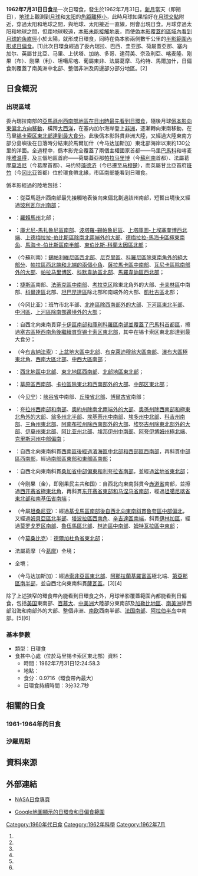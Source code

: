**1962年7月31日日食**是一次日環食，發生於1962年7月31日。[新月](../Page/新月.md "wikilink")當天（即朔日），[地球](../Page/地球.md "wikilink")上觀測到[月球](../Page/月球.md "wikilink")和[太阳](../Page/太阳.md "wikilink")的[角距離極小](https://zh.wikipedia.org/wiki/角距離 "wikilink")，此時月球如果恰好在[月球交點](../Page/月球交點.md "wikilink")附近，穿過太阳和地球之間，與地球、太阳接近一直線，則會出現日食。月球穿過太阳和地球之間，但距地球較遠，[本影未能接觸地表](https://zh.wikipedia.org/wiki/本影 "wikilink")，而使[偽本影覆蓋的區域內看到月球的](https://zh.wikipedia.org/wiki/偽本影 "wikilink")[角直徑](../Page/角直徑.md "wikilink")小於太陽，就形成日環食，同時在偽本影兩側數千公里的[半影範圍內形成日偏食](https://zh.wikipedia.org/wiki/半影 "wikilink")。\[1\]此次日環食經過了委內瑞拉、巴西、圭亚那、荷屬蓋亞那、塞内加尔、英屬甘比亞、马里、上伏塔、加纳、多哥、達荷美、奈及利亞、喀麦隆、刚果（布）、刚果（利）、坦噶尼喀、葡屬東非、法屬葛摩、马约特、馬爾加什，日偏食則覆蓋了南美洲中北部、整個非洲及周邊部分部分地區。\[2\]

## 日食概況

### 出現區域

委內瑞拉南部的[亞馬遜州西南部地區在日出時最先看到日環食](../Page/亞馬遜州_\(委內瑞拉\).md "wikilink")，隨後月球[僞本影向東偏北方向移動](https://zh.wikipedia.org/wiki/僞本影 "wikilink")，橫跨[大西洋](../Page/大西洋.md "wikilink")，在塞内加尔海岸登上[非洲](../Page/非洲.md "wikilink")，逐漸轉向東南移動，在马里[锡卡索区東北部達到最大食分](https://zh.wikipedia.org/wiki/锡卡索区 "wikilink")。此後僞本影斜貫非洲大陸，又經過大陸東南方部分島嶼後在日落時分結束於馬爾加什（今马达加斯加）東北部海岸以東約130公里的洋面。全過程中，僞本影完全覆蓋了兩個主權國家首都——马里[巴馬科](../Page/巴馬科.md "wikilink")和喀麦隆[雅温得](../Page/雅温得.md "wikilink")，及三個地區首府——荷屬蓋亞那[帕拉马里博](../Page/帕拉马里博.md "wikilink")（今[蘇利南](../Page/蘇利南.md "wikilink")首都）、法屬葛摩[莫洛尼](../Page/莫洛尼.md "wikilink")（今葛摩首都）、马约特[藻德济](../Page/藻德济.md "wikilink")（今已遷至[马穆楚](../Page/马穆楚.md "wikilink")），而英屬甘比亞首府[班竹](../Page/班竹.md "wikilink")（今[冈比亚](../Page/冈比亚.md "wikilink")首都）位於環食帶北緣，市區南部能看到日環食。

僞本影經過的陸地包括：

  - ：從亞馬遜州西南部最先接觸地表後向東偏北劃過該州南部，短暫出境後又經過[玻利瓦尔州南部](https://zh.wikipedia.org/wiki/玻利瓦尔州 "wikilink")；

  - ：[羅賴馬州](../Page/羅賴馬州.md "wikilink")北部；

  - ：[庫尤尼-馬扎魯尼區南部](https://zh.wikipedia.org/wiki/庫尤尼-馬扎魯尼區 "wikilink")、[波塔羅-錫帕魯尼區](https://zh.wikipedia.org/wiki/波塔羅-錫帕魯尼區 "wikilink")、[上塔庫圖-上埃塞奎博西北端](https://zh.wikipedia.org/wiki/上塔庫圖-上埃塞奎博 "wikilink")、[上德梅拉拉-伯比斯區除南北兩端外的大部](https://zh.wikipedia.org/wiki/上德梅拉拉-伯比斯 "wikilink")、[德梅拉拉-馬海卡區極東南角](https://zh.wikipedia.org/wiki/德梅拉拉-馬海卡區 "wikilink")、[馬海卡-伯比斯區南半部](https://zh.wikipedia.org/wiki/馬海卡-伯比斯區 "wikilink")、[東伯比斯-科蘭太因區北部](https://zh.wikipedia.org/wiki/東伯比斯-科蘭太因 "wikilink")；

  - （今蘇利南）：[錫帕利維尼區西北部](https://zh.wikipedia.org/wiki/錫帕利維尼區 "wikilink")、[尼克里區](https://zh.wikipedia.org/wiki/尼克里區 "wikilink")、[科羅尼區除東南角外的絕大部分](https://zh.wikipedia.org/wiki/科羅尼區 "wikilink")、[帕拉區西北端和北端的兩個小角](https://zh.wikipedia.org/wiki/帕拉區 "wikilink")、[薩拉馬卡區中南部](https://zh.wikipedia.org/wiki/薩拉馬卡區 "wikilink")、[瓦尼卡區除南部外的大部](https://zh.wikipedia.org/wiki/瓦尼卡區 "wikilink")、[帕拉马里博区](../Page/帕拉马里博区.md "wikilink")、[科默韋訥區北部](https://zh.wikipedia.org/wiki/科默韋訥區 "wikilink")、[馬羅韋訥區西北部](https://zh.wikipedia.org/wiki/馬羅韋訥區 "wikilink")；

  - ：[捷斯區](../Page/捷斯區.md "wikilink")南部、[法蒂克區中南部](https://zh.wikipedia.org/wiki/法蒂克區 "wikilink")、[考拉克区](../Page/考拉克区.md "wikilink")除東北角外的大部、[卡夫林區](../Page/卡夫林區.md "wikilink")中南部、[科爾達區](../Page/科爾達區.md "wikilink")北部、[坦巴昆達區](../Page/坦巴昆達區.md "wikilink")除北部和南端外的大部、[凱杜古區](../Page/凱杜古區.md "wikilink")北部；

  - （今冈比亚）：班竹市北半部、[北岸區除西南部外的大部](https://zh.wikipedia.org/wiki/北岸區 "wikilink")、[下河區東北半部](https://zh.wikipedia.org/wiki/下河區 "wikilink")、[中河區](https://zh.wikipedia.org/wiki/中河區 "wikilink")、[上河區除南部邊境外的大部](https://zh.wikipedia.org/wiki/上河區 "wikilink")；

  - ：自西北向東南貫穿[卡伊區南部和](https://zh.wikipedia.org/wiki/卡伊區 "wikilink")[庫利科羅區南部並覆蓋了巴馬科首都區](https://zh.wikipedia.org/wiki/庫利科羅區 "wikilink")，擦過[塞古區極西南角後繼續貫穿锡卡索区東北部](https://zh.wikipedia.org/wiki/塞古區 "wikilink")，其中在锡卡索区東北部達到最大食分；

  - （今[布吉納法索](../Page/布吉納法索.md "wikilink")）：[上盆地大區中北部](https://zh.wikipedia.org/wiki/上盆地大區 "wikilink")、[布克萊迪穆翁大區南部](https://zh.wikipedia.org/wiki/布克萊迪穆翁大區 "wikilink")、[瀑布大區極東北角](https://zh.wikipedia.org/wiki/瀑布大區_\(布基納法索\) "wikilink")、[西南大區北部](https://zh.wikipedia.org/wiki/西南大區_\(布基納法索\) "wikilink")、[中西大區南部](https://zh.wikipedia.org/wiki/中西大區_\(布基納法索\) "wikilink")；

  - ：[西北地區中北部](../Page/西北地區_\(加納\).md "wikilink")、[東北地區西南部](../Page/東北地區_\(加納\).md "wikilink")、[北部地區東北部](../Page/北部地區_\(加納\).md "wikilink")；

  - ：[草原區西南部](https://zh.wikipedia.org/wiki/草原區 "wikilink")、[卡拉區除東北和西南部外的大部](https://zh.wikipedia.org/wiki/卡拉區 "wikilink")、[中部区東北部](https://zh.wikipedia.org/wiki/中部区_\(多哥\) "wikilink")；

  - （今[贝宁](../Page/贝宁.md "wikilink")）：[峽谷省](../Page/峽谷省.md "wikilink")中南部、[丘陵省北部](../Page/丘陵省_\(貝寧\).md "wikilink")、[博爾古省](../Page/博爾古省.md "wikilink")南部；

  - ：[夸拉州西南部和南部](https://zh.wikipedia.org/wiki/夸拉州 "wikilink")、[奧約州除南北兩端外的大部](https://zh.wikipedia.org/wiki/奧約州 "wikilink")、[奧孫州除西南部和極東北角外的大部](https://zh.wikipedia.org/wiki/奧孫州 "wikilink")、[翁多州北半部](https://zh.wikipedia.org/wiki/翁多州 "wikilink")、[埃基蒂州中南部](https://zh.wikipedia.org/wiki/埃基蒂州 "wikilink")、[埃多州中北部](https://zh.wikipedia.org/wiki/埃多州 "wikilink")、[科吉州南部](https://zh.wikipedia.org/wiki/科吉州 "wikilink")、[三角州東北部](https://zh.wikipedia.org/wiki/三角州 "wikilink")、[阿南布拉州除西南部外的大部](https://zh.wikipedia.org/wiki/阿南布拉州 "wikilink")、[埃努古州除東北部外的大部](https://zh.wikipedia.org/wiki/埃努古州 "wikilink")、[伊莫州東北部](https://zh.wikipedia.org/wiki/伊莫州 "wikilink")、[阿比亚州北部](https://zh.wikipedia.org/wiki/阿比亚州 "wikilink")、[埃邦伊州中南部](https://zh.wikipedia.org/wiki/埃邦伊州 "wikilink")、[阿夸伊博姆州極北端](https://zh.wikipedia.org/wiki/阿夸伊博姆州 "wikilink")、[克里斯河州中部偏南](https://zh.wikipedia.org/wiki/克里斯河州 "wikilink")；

  - ：自西北向東南斜貫[西南區後經過](https://zh.wikipedia.org/wiki/西南區_\(喀麥隆\) "wikilink")[濱海區中北部和](https://zh.wikipedia.org/wiki/濱海區_\(喀麥隆\) "wikilink")[西部區西南部](https://zh.wikipedia.org/wiki/西部區_\(喀麥隆\) "wikilink")，再斜貫[中部區西南部](https://zh.wikipedia.org/wiki/中部區_\(喀麥隆\) "wikilink")，經過[南部區東部和](https://zh.wikipedia.org/wiki/南部區_\(喀麥隆\) "wikilink")[東部區南部](https://zh.wikipedia.org/wiki/東部區_\(喀麥隆\) "wikilink")；

  - ：自西北向東南斜貫[桑加省中部偏東和](https://zh.wikipedia.org/wiki/桑加省 "wikilink")[利夸拉省南部](https://zh.wikipedia.org/wiki/利夸拉省 "wikilink")，並經過[盆地省東北部](https://zh.wikipedia.org/wiki/盆地省_\(剛果共和國\) "wikilink")；

  - （今刚果（金），即刚果民主共和国）：自西北向東南斜貫今[赤道省](../Page/赤道省.md "wikilink")南部，並擦過[西开赛省極東北角](https://zh.wikipedia.org/wiki/西开赛省 "wikilink")，再斜貫[东开赛省東部和](https://zh.wikipedia.org/wiki/东开赛省 "wikilink")[马涅马省南部](https://zh.wikipedia.org/wiki/马涅马省 "wikilink")，經過[坦噶尼喀省東北部和](https://zh.wikipedia.org/wiki/坦噶尼喀省 "wikilink")[南基伍省南端](https://zh.wikipedia.org/wiki/南基伍省 "wikilink")；

  - （今屬[坦桑尼亚](../Page/坦桑尼亚.md "wikilink")）：經過[基戈馬區南部後自西北向東南斜貫](https://zh.wikipedia.org/wiki/基戈馬區 "wikilink")[魯夸區中部偏北](https://zh.wikipedia.org/wiki/魯夸區 "wikilink")，又經過[姆貝亞區北半部](https://zh.wikipedia.org/wiki/姆貝亞區 "wikilink")、[塔波拉區西南角](https://zh.wikipedia.org/wiki/塔波拉區 "wikilink")、[辛吉達區南端](https://zh.wikipedia.org/wiki/辛吉達區 "wikilink")，斜貫[伊林加區](https://zh.wikipedia.org/wiki/伊林加區 "wikilink")，經過[莫罗戈罗区南部](https://zh.wikipedia.org/wiki/莫罗戈罗区 "wikilink")、[魯伍馬區北部](https://zh.wikipedia.org/wiki/魯伍馬區 "wikilink")、[林迪區中南部](https://zh.wikipedia.org/wiki/林迪區 "wikilink")、[姆特瓦拉區中東部](https://zh.wikipedia.org/wiki/姆特瓦拉區 "wikilink")；

  - （今[莫桑比克](../Page/莫桑比克.md "wikilink")）：[德爾加杜角省東北部](https://zh.wikipedia.org/wiki/德爾加杜角省 "wikilink")；

  - 法屬葛摩（今[葛摩](../Page/葛摩.md "wikilink")）全境；

  - 全境；

  - （今马达加斯加）：經過[索非亞區東北部](https://zh.wikipedia.org/wiki/索非亞區 "wikilink")、[阿那拉蘭基羅富區](../Page/阿那拉蘭基羅富區.md "wikilink")極北端、[第亞那區南半部](https://zh.wikipedia.org/wiki/第亞那區 "wikilink")，並自西北向東南斜貫[薩瓦區](../Page/薩瓦區.md "wikilink")。\[3\]\[4\]

除了上述狹窄的環食帶內能看到日環食之外，月球半影覆蓋範圍內都能看到日偏食，包括[美国](../Page/美国.md "wikilink")東南部、[百慕大](../Page/百慕大.md "wikilink")、[中美洲](../Page/中美洲.md "wikilink")大陸部分東南部及[加勒比地區](https://zh.wikipedia.org/wiki/加勒比地區 "wikilink")、[南美洲](../Page/南美洲.md "wikilink")除西部沿海和南部外的大部、整個非洲、[南欧](../Page/南欧.md "wikilink")西南半部、[法国南部](https://zh.wikipedia.org/wiki/法国 "wikilink")、[阿拉伯半岛](../Page/阿拉伯半岛.md "wikilink")中南部。\[5\]\[6\]

### 基本參數

  - 類型：日環食
  - 食甚中心處（位於马里锡卡索区東北部）資料：
      - 時間：1962年7月31日12:24:58.3
      - 地點：
      - 食分：0.9716（環食帶內最大）
      - 日環食持續時間：3分32.7秒

## 相關的日食

### 1961-1964年的日食

### 沙羅周期

## 資料來源

## 外部連結

  - [NASA日食專頁](http://eclipse.gsfc.nasa.gov/solar.html)

<!-- end list -->

  - [Google地圖顯示的日環食和日偏食範圍](http://xjubier.free.fr/site_pages/solar_eclipses/xSE_GoogleMap3.php?Ecl=+19620731)

[Category:1960年代日食](https://zh.wikipedia.org/wiki/Category:1960年代日食 "wikilink") [Category:1962年科學](https://zh.wikipedia.org/wiki/Category:1962年科學 "wikilink") [Category:1962年7月](https://zh.wikipedia.org/wiki/Category:1962年7月 "wikilink")

1.

2.

3.

4.

5.
6.
